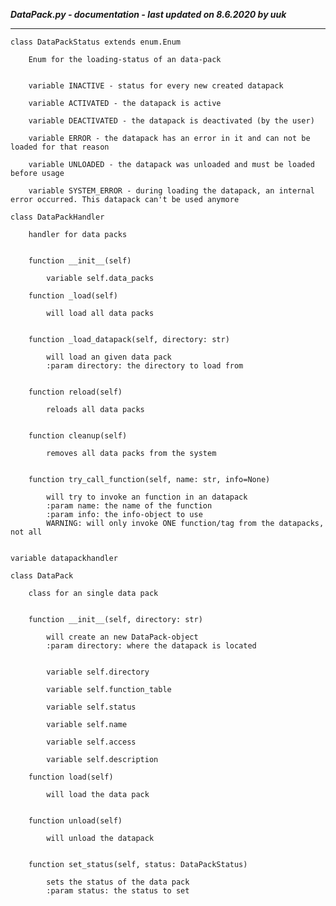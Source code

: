 ***DataPack.py - documentation - last updated on 8.6.2020 by uuk***
___

    class DataPackStatus extends enum.Enum
        
        Enum for the loading-status of an data-pack


        variable INACTIVE - status for every new created datapack

        variable ACTIVATED - the datapack is active

        variable DEACTIVATED - the datapack is deactivated (by the user)

        variable ERROR - the datapack has an error in it and can not be loaded for that reason

        variable UNLOADED - the datapack was unloaded and must be loaded before usage

        variable SYSTEM_ERROR - during loading the datapack, an internal error occurred. This datapack can't be used anymore

    class DataPackHandler
        
        handler for data packs


        function __init__(self)

            variable self.data_packs

        function _load(self)
            
            will load all data packs


        function _load_datapack(self, directory: str)
            
            will load an given data pack
            :param directory: the directory to load from


        function reload(self)
            
            reloads all data packs


        function cleanup(self)
            
            removes all data packs from the system


        function try_call_function(self, name: str, info=None)
            
            will try to invoke an function in an datapack
            :param name: the name of the function
            :param info: the info-object to use
            WARNING: will only invoke ONE function/tag from the datapacks, not all


    variable datapackhandler

    class DataPack
        
        class for an single data pack


        function __init__(self, directory: str)
            
            will create an new DataPack-object
            :param directory: where the datapack is located


            variable self.directory

            variable self.function_table

            variable self.status

            variable self.name

            variable self.access

            variable self.description

        function load(self)
            
            will load the data pack


        function unload(self)
            
            will unload the datapack


        function set_status(self, status: DataPackStatus)
            
            sets the status of the data pack
            :param status: the status to set
